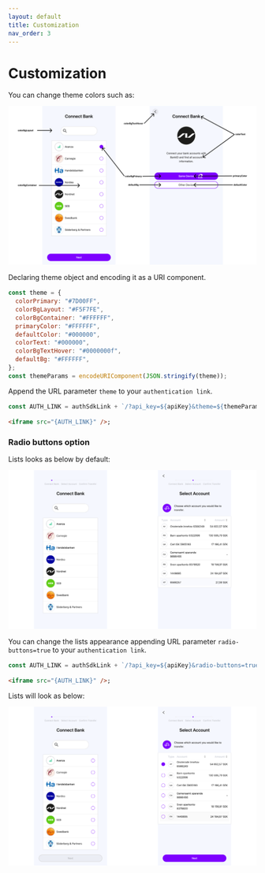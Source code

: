 ```yaml
---
layout: default
title: Customization
nav_order: 3
---
```


# Customization

You can change theme colors such as:

![Color customization](./images/02.png)

Declaring theme object and encoding it as a URI component.

```js
const theme = {
  colorPrimary: "#7D00FF",
  colorBgLayout: "#F5F7FE",
  colorBgContainer: "#FFFFFF",
  primaryColor: "#FFFFFF",
  defaultColor: "#000000",
  colorText: "#000000",
  colorBgTextHover: "#0000000f",
  defaultBg: "#FFFFFF",
};
const themeParams = encodeURIComponent(JSON.stringify(theme));
```

Append the URL parameter `theme` to your `authentication link`.

```js
const AUTH_LINK = authSdkLink + `/?api_key=${apiKey}&theme=${themeParams}`;
```

```html
<iframe src="{AUTH_LINK}" />;
```

### Radio buttons option

Lists looks as below by default:

![Lists appearance](./images/04.png)

You can change the lists appearance appending URL parameter `radio-buttons=true` to your `authentication link`.

```js
const AUTH_LINK = authSdkLink + `/?api_key=${apiKey}&radio-buttons=true`;
```

```html
<iframe src="{AUTH_LINK}" />;
```

Lists will look as below:

![Lists appearance](./images/05.png)
